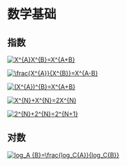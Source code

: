 # 数学基础

## 指数

<a href="https://www.codecogs.com/eqnedit.php?latex=X^{A}X^{B}=X^{A&plus;B}" target="_blank"><img src="https://latex.codecogs.com/png.latex?X^{A}X^{B}=X^{A&plus;B}" title="X^{A}X^{B}=X^{A+B}" /></a>


<a href="https://www.codecogs.com/eqnedit.php?latex=\frac{X^{A}}{X^{B}}=X^{A-B}" target="_blank"><img src="https://latex.codecogs.com/png.latex?\frac{X^{A}}{X^{B}}=X^{A-B}" title="\frac{X^{A}}{X^{B}}=X^{A-B}" /></a>

<a href="https://www.codecogs.com/eqnedit.php?latex=(X^{A})^{B}=X^{A&plus;B}" target="_blank"><img src="https://latex.codecogs.com/png.latex?(X^{A})^{B}=X^{A&plus;B}" title="(X^{A})^{B}=X^{A+B}" /></a>

<a href="https://www.codecogs.com/eqnedit.php?latex=X^{N}&plus;X^{N}=2X^{N}" target="_blank"><img src="https://latex.codecogs.com/png.latex?X^{N}&plus;X^{N}=2X^{N}" title="X^{N}+X^{N}=2X^{N}" /></a>

<a href="https://www.codecogs.com/eqnedit.php?latex=2^{N}&plus;2^{N}=2^{N&plus;1}" target="_blank"><img src="https://latex.codecogs.com/png.latex?2^{N}&plus;2^{N}=2^{N&plus;1}" title="2^{N}+2^{N}=2^{N+1}" /></a>

## 对数

<a href="https://www.codecogs.com/eqnedit.php?latex=log_A&space;{B}=\frac{log_C{A}}{log_C{B}}" target="_blank"><img src="https://latex.codecogs.com/gif.latex?log_A&space;{B}=\frac{log_C{A}}{log_C{B}}" title="log_A {B}=\frac{log_C{A}}{log_C{B}}" /></a>